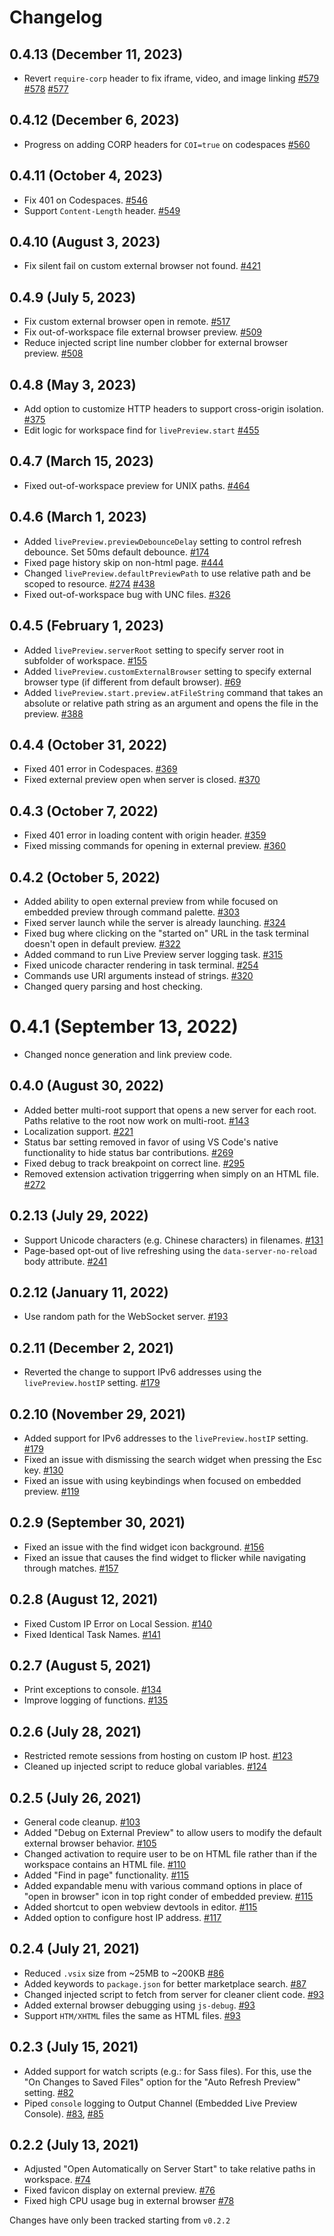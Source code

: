 # Changelog

## 0.4.13 (December 11, 2023)

- Revert `require-corp` header to fix iframe, video, and image linking [#579](https://github.com/microsoft/vscode-livepreview/issues/579) [#578](https://github.com/microsoft/vscode-livepreview/issues/578) [#577](https://github.com/microsoft/vscode-livepreview/issues/577)

## 0.4.12 (December 6, 2023)

- Progress on adding CORP headers for `COI=true` on codespaces [#560](https://github.com/microsoft/vscode-livepreview/issues/560)

## 0.4.11 (October 4, 2023)

- Fix 401 on Codespaces. [#546](https://github.com/microsoft/vscode-livepreview/issues/546)
- Support `Content-Length` header. [#549](https://github.com/microsoft/vscode-livepreview/issues/549)

## 0.4.10 (August 3, 2023)

- Fix silent fail on custom external browser not found. [#421](https://github.com/microsoft/vscode-livepreview/issues/421)

## 0.4.9 (July 5, 2023)

- Fix custom external browser open in remote. [#517](https://github.com/microsoft/vscode-livepreview/issues/517)
- Fix out-of-workspace file external browser preview. [#509](https://github.com/microsoft/vscode-livepreview/issues/509)
- Reduce injected script line number clobber for external browser preview. [#508](https://github.com/microsoft/vscode-livepreview/issues/508)

## 0.4.8 (May 3, 2023)

- Add option to customize HTTP headers to support cross-origin isolation. [#375](https://github.com/microsoft/vscode-livepreview/issues/375)
- Edit logic for workspace find for `livePreview.start` [#455](https://github.com/microsoft/vscode-livepreview/issues/455)

## 0.4.7 (March 15, 2023)

- Fixed out-of-workspace preview for UNIX paths. [#464](https://github.com/microsoft/vscode-livepreview/issues/464)

## 0.4.6 (March 1, 2023)

- Added `livePreview.previewDebounceDelay` setting to control refresh debounce. Set 50ms default debounce. [#174](https://github.com/microsoft/vscode-livepreview/issues/174)
- Fixed page history skip on non-html page. [#444](https://github.com/microsoft/vscode-livepreview/issues/444)
- Changed `livePreview.defaultPreviewPath` to use relative path and be scoped to resource. [#274](https://github.com/microsoft/vscode-livepreview/issues/274) [#438](https://github.com/microsoft/vscode-livepreview/issues/438)
- Fixed out-of-workspace bug with UNC files. [#326](https://github.com/microsoft/vscode-livepreview/issues/326)

## 0.4.5 (February 1, 2023)

- Added `livePreview.serverRoot` setting to specify server root in subfolder of workspace. [#155](https://github.com/microsoft/vscode-livepreview/issues/155)
- Added `livePreview.customExternalBrowser` setting to specify external browser type (if different from default browser). [#69](https://github.com/microsoft/vscode-livepreview/issues/69)
- Added `livePreview.start.preview.atFileString` command that takes an absolute or relative path string as an argument and opens the file in the preview. [#388](https://github.com/microsoft/vscode-livepreview/issues/388)

## 0.4.4 (October 31, 2022)

- Fixed 401 error in Codespaces. [#369](https://github.com/microsoft/vscode-livepreview/issues/369)
- Fixed external preview open when server is closed. [#370](https://github.com/microsoft/vscode-livepreview/issues/370)

## 0.4.3 (October 7, 2022)

- Fixed 401 error in loading content with origin header. [#359](https://github.com/microsoft/vscode-livepreview/issues/359)
- Fixed missing commands for opening in external preview. [#360](https://github.com/microsoft/vscode-livepreview/issues/360)

## 0.4.2 (October 5, 2022)

- Added ability to open external preview from while focused on embedded preview through command palette. [#303](https://github.com/microsoft/vscode-livepreview/issues/303)
- Fixed server launch while the server is already launching. [#324](https://github.com/microsoft/vscode-livepreview/issues/324)
- Fixed bug where clicking on the "started on" URL in the task terminal doesn't open in default preview. [#322](https://github.com/microsoft/vscode-livepreview/issues/322)
- Added command to run Live Preview server logging task. [#315](https://github.com/microsoft/vscode-livepreview/issues/315)
- Fixed unicode character rendering in task terminal. [#254](https://github.com/microsoft/vscode-livepreview/issues/254)
- Commands use URI arguments instead of strings. [#320](https://github.com/microsoft/vscode-livepreview/issues/320)
- Changed query parsing and host checking.

# 0.4.1 (September 13, 2022)

- Changed nonce generation and link preview code.

## 0.4.0 (August 30, 2022)

- Added better multi-root support that opens a new server for each root. Paths relative to the root now work on multi-root. [#143](https://github.com/microsoft/vscode-livepreview/issues/143)
- Localization support. [#221](https://github.com/microsoft/vscode-livepreview/issues/221)
- Status bar setting removed in favor of using VS Code's native functionality to hide status bar contributions. [#269](https://github.com/microsoft/vscode-livepreview/issues/269)
- Fixed debug to track breakpoint on correct line. [#295](https://github.com/microsoft/vscode-livepreview/issues/295)
- Removed extension activation triggerring when simply on an HTML file. [#272](https://github.com/microsoft/vscode-livepreview/issues/272)

## 0.2.13 (July 29, 2022)

- Support Unicode characters (e.g. Chinese characters) in filenames. [#131](https://github.com/microsoft/vscode-livepreview/issues/131)
- Page-based opt-out of live refreshing using the `data-server-no-reload` body attribute. [#241](https://github.com/microsoft/vscode-livepreview/issues/241)

## 0.2.12 (January 11, 2022)

- Use random path for the WebSocket server. [#193](https://github.com/microsoft/vscode-livepreview/issues/193)

## 0.2.11 (December 2, 2021)

- Reverted the change to support IPv6 addresses using the `livePreview.hostIP` setting. [#179](https://github.com/microsoft/vscode-livepreview/issues/179)

## 0.2.10 (November 29, 2021)

- Added support for IPv6 addresses to the `livePreview.hostIP` setting. [#179](https://github.com/microsoft/vscode-livepreview/issues/179)
- Fixed an issue with dismissing the search widget when pressing the Esc key. [#130](https://github.com/microsoft/vscode-livepreview/issues/130)
- Fixed an issue with using keybindings when focused on embedded preview. [#119](https://github.com/microsoft/vscode-livepreview/issues/119)

## 0.2.9 (September 30, 2021)

- Fixed an issue with the find widget icon background. [#156](https://github.com/microsoft/vscode-livepreview/issues/156)
- Fixed an issue that causes the find widget to flicker while navigating through matches. [#157](https://github.com/microsoft/vscode-livepreview/issues/157)

## 0.2.8 (August 12, 2021)

- Fixed Custom IP Error on Local Session. [#140](https://github.com/microsoft/vscode-livepreview/pull/#140)
- Fixed Identical Task Names. [#141](https://github.com/microsoft/vscode-livepreview/pull/#141)

## 0.2.7 (August 5, 2021)

- Print exceptions to console. [#134](https://github.com/microsoft/vscode-livepreview/pull/134)
- Improve logging of functions. [#135](https://github.com/microsoft/vscode-livepreview/pull/135)

## 0.2.6 (July 28, 2021)

- Restricted remote sessions from hosting on custom IP host. [#123](https://github.com/microsoft/vscode-livepreview/pull/123)
- Cleaned up injected script to reduce global variables. [#124](https://github.com/microsoft/vscode-livepreview/pull/125)

## 0.2.5 (July 26, 2021)

- General code cleanup. [#103](https://github.com/microsoft/vscode-livepreview/pull/103)
- Added "Debug on External Preview" to allow users to modify the default external browser behavior. [#105](https://github.com/microsoft/vscode-livepreview/pull/105)
- Changed activation to require user to be on HTML file rather than if the workspace contains an HTML file. [#110](https://github.com/microsoft/vscode-livepreview/pull/110)
- Added "Find in page" functionality. [#115](https://github.com/microsoft/vscode-livepreview/pull/115)
- Added expandable menu with various command options in place of "open in browser" icon in top right conder of embedded preview. [#115](https://github.com/microsoft/vscode-livepreview/pull/115)
- Added shortcut to open webview devtools in editor. [#115](https://github.com/microsoft/vscode-livepreview/pull/115)
- Added option to configure host IP address. [#117](https://github.com/microsoft/vscode-livepreview/pull/117)

## 0.2.4 (July 21, 2021)

- Reduced `.vsix` size from ~25MB to ~200KB [#86](https://github.com/microsoft/vscode-livepreview/pull/86)
- Added keywords to `package.json` for better marketplace search. [#87](https://github.com/microsoft/vscode-livepreview/pull/87)
- Changed injected script to fetch from server for cleaner client code. [#93](https://github.com/microsoft/vscode-livepreview/pull/93)
- Added external browser debugging using `js-debug`. [#93](https://github.com/microsoft/vscode-livepreview/pull/93)
- Support `HTM/XHTML` files the same as HTML files. [#93](https://github.com/microsoft/vscode-livepreview/pull/93)

## 0.2.3 (July 15, 2021)

- Added support for watch scripts (e.g.: for Sass files). For this, use the "On Changes to Saved Files" option for the "Auto Refresh Preview" setting. [#82](https://github.com/microsoft/vscode-livepreview/pull/82)
- Piped `console` logging to Output Channel (Embedded Live Preview Console). [#83](https://github.com/microsoft/vscode-livepreview/pull/83), [#85](https://github.com/microsoft/vscode-livepreview/pull/85)

## 0.2.2 (July 13, 2021)

- Adjusted "Open Automatically on Server Start" to take relative paths in workspace. [#74](https://github.com/microsoft/vscode-livepreview/pull/74)
- Fixed favicon display on external preview. [#76](https://github.com/microsoft/vscode-livepreview/pull/76)
- Fixed high CPU usage bug in external browser [#78](https://github.com/microsoft/vscode-livepreview/pull/78)

Changes have only been tracked starting from `v0.2.2`
